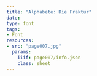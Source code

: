 ```yaml
---
title: "Alphabete: Die Fraktur"
date:
type: font
tags:
- Font
resources:
- src: "page007.jpg"
  params:
    iiif: page007/info.json
    class: sheet
---
```


